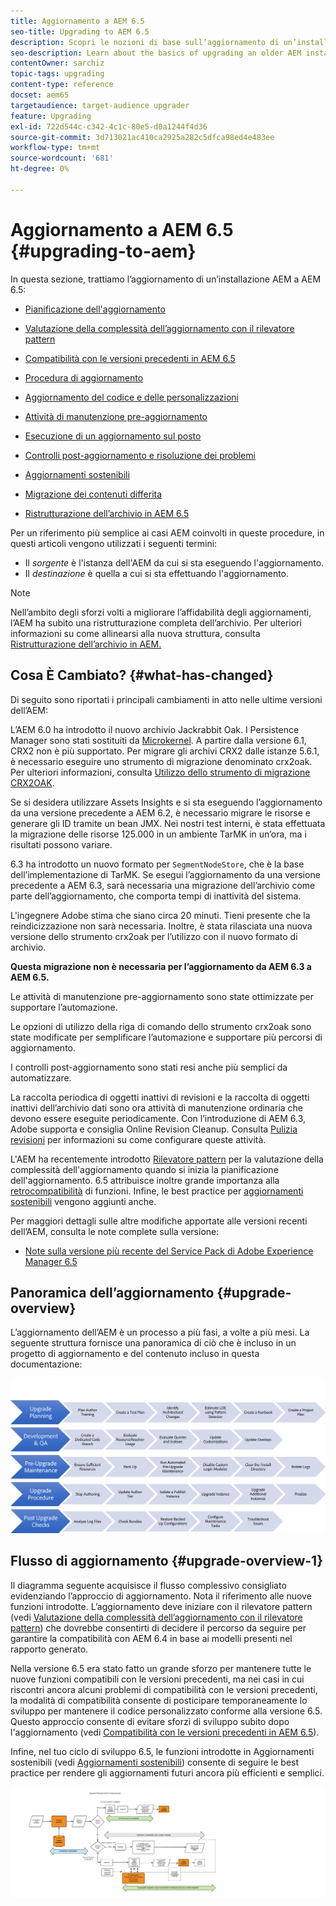 ```yaml
---
title: Aggiornamento a AEM 6.5
seo-title: Upgrading to AEM 6.5
description: Scopri le nozioni di base sull’aggiornamento di un’installazione AEM precedente a AEM 6.5.
seo-description: Learn about the basics of upgrading an older AEM installation to AEM 6.5.
contentOwner: sarchiz
topic-tags: upgrading
content-type: reference
docset: aem65
targetaudience: target-audience upgrader
feature: Upgrading
exl-id: 722d544c-c342-4c1c-80e5-d0a1244f4d36
source-git-commit: 3d713021ac410ca2925a282c5dfca98ed4e483ee
workflow-type: tm+mt
source-wordcount: '681'
ht-degree: 0%

---
```


# Aggiornamento a AEM 6.5 {#upgrading-to-aem}

In questa sezione, trattiamo l’aggiornamento di un’installazione AEM a AEM 6.5:

* [Pianificazione dell&#39;aggiornamento](/help/sites-deploying/upgrade-planning.md)
* [Valutazione della complessità dell’aggiornamento con il rilevatore pattern](/help/sites-deploying/pattern-detector.md)
* [Compatibilità con le versioni precedenti in AEM 6.5](/help/sites-deploying/backward-compatibility.md)

   <!--* [Using Offline Reindexing To Reduce Downtime During an Upgrade](/help/sites-deploying/upgrade-offline-reindexing.md)-->
* [Procedura di aggiornamento](/help/sites-deploying/upgrade-procedure.md)
* [Aggiornamento del codice e delle personalizzazioni](/help/sites-deploying/upgrading-code-and-customizations.md)
* [Attività di manutenzione pre-aggiornamento](/help/sites-deploying/pre-upgrade-maintenance-tasks.md)
* [Esecuzione di un aggiornamento sul posto](/help/sites-deploying/in-place-upgrade.md)
* [Controlli post-aggiornamento e risoluzione dei problemi](/help/sites-deploying/post-upgrade-checks-and-troubleshooting.md)
* [Aggiornamenti sostenibili](/help/sites-deploying/sustainable-upgrades.md)
* [Migrazione dei contenuti differita](/help/sites-deploying/lazy-content-migration.md)
* [Ristrutturazione dell’archivio in AEM 6.5](/help/sites-deploying/repository-restructuring.md)

Per un riferimento più semplice ai casi AEM coinvolti in queste procedure, in questi articoli vengono utilizzati i seguenti termini:

* Il *sorgente* è l&#39;istanza dell&#39;AEM da cui si sta eseguendo l&#39;aggiornamento.
* Il *destinazione* è quella a cui si sta effettuando l&#39;aggiornamento.

>[!NOTE]
>
>Nell’ambito degli sforzi volti a migliorare l’affidabilità degli aggiornamenti, l’AEM ha subito una ristrutturazione completa dell’archivio. Per ulteriori informazioni su come allinearsi alla nuova struttura, consulta [Ristrutturazione dell’archivio in AEM.](/help/sites-deploying/repository-restructuring.md)

## Cosa È Cambiato? {#what-has-changed}

Di seguito sono riportati i principali cambiamenti in atto nelle ultime versioni dell’AEM:

L’AEM 6.0 ha introdotto il nuovo archivio Jackrabbit Oak. I Persistence Manager sono stati sostituiti da [Microkernel](/help/sites-deploying/platform.md#contentbody_title_4). A partire dalla versione 6.1, CRX2 non è più supportato. Per migrare gli archivi CRX2 dalle istanze 5.6.1, è necessario eseguire uno strumento di migrazione denominato crx2oak. Per ulteriori informazioni, consulta [Utilizzo dello strumento di migrazione CRX2OAK](/help/sites-deploying/using-crx2oak.md).

Se si desidera utilizzare Assets Insights e si sta eseguendo l’aggiornamento da una versione precedente a AEM 6.2, è necessario migrare le risorse e generare gli ID tramite un bean JMX. Nei nostri test interni, è stata effettuata la migrazione delle risorse 125.000 in un ambiente TarMK in un’ora, ma i risultati possono variare.

6.3 ha introdotto un nuovo formato per `SegmentNodeStore`, che è la base dell’implementazione di TarMK. Se esegui l’aggiornamento da una versione precedente a AEM 6.3, sarà necessaria una migrazione dell’archivio come parte dell’aggiornamento, che comporta tempi di inattività del sistema.

L&#39;ingegnere Adobe stima che siano circa 20 minuti. Tieni presente che la reindicizzazione non sarà necessaria. Inoltre, è stata rilasciata una nuova versione dello strumento crx2oak per l’utilizzo con il nuovo formato di archivio.

**Questa migrazione non è necessaria per l’aggiornamento da AEM 6.3 a AEM 6.5.**

Le attività di manutenzione pre-aggiornamento sono state ottimizzate per supportare l’automazione.

Le opzioni di utilizzo della riga di comando dello strumento crx2oak sono state modificate per semplificare l’automazione e supportare più percorsi di aggiornamento.

I controlli post-aggiornamento sono stati resi anche più semplici da automatizzare.

La raccolta periodica di oggetti inattivi di revisioni e la raccolta di oggetti inattivi dell’archivio dati sono ora attività di manutenzione ordinaria che devono essere eseguite periodicamente. Con l’introduzione di AEM 6.3, Adobe supporta e consiglia Online Revision Cleanup. Consulta [Pulizia revisioni](/help/sites-deploying/revision-cleanup.md) per informazioni su come configurare queste attività.

L&#39;AEM ha recentemente introdotto [Rilevatore pattern](/help/sites-deploying/pattern-detector.md) per la valutazione della complessità dell&#39;aggiornamento quando si inizia la pianificazione dell&#39;aggiornamento. 6.5 attribuisce inoltre grande importanza alla [retrocompatibilità](/help/sites-deploying/backward-compatibility.md) di funzioni. Infine, le best practice per [aggiornamenti sostenibili](/help/sites-deploying/sustainable-upgrades.md) vengono aggiunti anche.

Per maggiori dettagli sulle altre modifiche apportate alle versioni recenti dell’AEM, consulta le note complete sulla versione:

* [Note sulla versione più recente del Service Pack di Adobe Experience Manager 6.5](/help/release-notes/release-notes.md)

## Panoramica dell’aggiornamento {#upgrade-overview}

L’aggiornamento dell’AEM è un processo a più fasi, a volte a più mesi. La seguente struttura fornisce una panoramica di ciò che è incluso in un progetto di aggiornamento e del contenuto incluso in questa documentazione:

![screen_shot_2018-03-30at80708am](assets/screen_shot_2018-03-30at80708am.png)

## Flusso di aggiornamento {#upgrade-overview-1}

Il diagramma seguente acquisisce il flusso complessivo consigliato evidenziando l’approccio di aggiornamento. Nota il riferimento alle nuove funzioni introdotte. L’aggiornamento deve iniziare con il rilevatore pattern (vedi [Valutazione della complessità dell’aggiornamento con il rilevatore pattern](/help/sites-deploying/pattern-detector.md)) che dovrebbe consentirti di decidere il percorso da seguire per garantire la compatibilità con AEM 6.4 in base ai modelli presenti nel rapporto generato.

Nella versione 6.5 era stato fatto un grande sforzo per mantenere tutte le nuove funzioni compatibili con le versioni precedenti, ma nei casi in cui riscontri ancora alcuni problemi di compatibilità con le versioni precedenti, la modalità di compatibilità consente di posticipare temporaneamente lo sviluppo per mantenere il codice personalizzato conforme alla versione 6.5. Questo approccio consente di evitare sforzi di sviluppo subito dopo l&#39;aggiornamento (vedi [Compatibilità con le versioni precedenti in AEM 6.5](/help/sites-deploying/backward-compatibility.md)).

Infine, nel tuo ciclo di sviluppo 6.5, le funzioni introdotte in Aggiornamenti sostenibili (vedi [Aggiornamenti sostenibili](/help/sites-deploying/sustainable-upgrades.md)) consente di seguire le best practice per rendere gli aggiornamenti futuri ancora più efficienti e semplici.

![6_4_upgrade_overviewflowdiagramma-nuova pagina3](assets/6_4_upgrade_overviewflowchart-newpage3.png)
